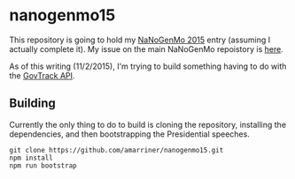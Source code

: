 # nanogenmo15
This repository is going to hold my [NaNoGenMo 2015](https://github.com/dariusk/NaNoGenMo-2015) entry (assuming I actually complete it). My issue on the main NaNoGenMo repoistory is [here](https://github.com/dariusk/NaNoGenMo-2015/issues/43).

As of this writing (11/2/2015), I'm trying to build something having to do with the [GovTrack API](https://www.govtrack.us/developers/api).

## Building

Currently the only thing to do to build is cloning the repository, installing the dependencies, and then bootstrapping the Presidential speeches.

```shell
git clone https://github.com/amarriner/nanogenmo15.git
npm install
npm run bootstrap
```
